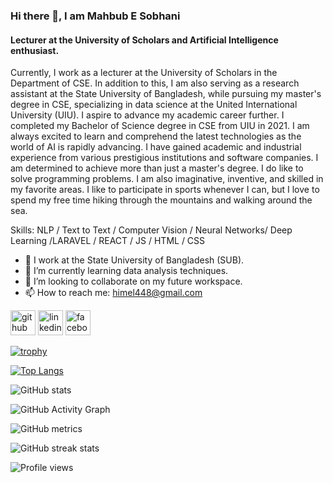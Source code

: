 ### Hi there 👋, I am Mahbub E Sobhani
#### Lecturer at the University of Scholars and Artificial Intelligence enthusiast.


Currently, I work as a lecturer at the University of Scholars in the Department of CSE. In addition to this, I am also serving as a research assistant at the State University of Bangladesh, while pursuing my master's degree in CSE, specializing in data science at the United International University (UIU). I aspire to advance my academic career further. I completed my Bachelor of Science degree in CSE from UIU in 2021. I am always excited to learn and comprehend the latest technologies as the world of AI is rapidly advancing. I have gained academic and industrial experience from various prestigious institutions and software companies. I am determined to achieve more than just a master's degree. I do like to solve programming problems. I am also imaginative, inventive, and skilled in my favorite areas. I like to participate in sports whenever I can, but I love to spend my free time hiking through the mountains and walking around the sea.

Skills: NLP / Text to Text / Computer Vision / Neural Networks/ Deep Learning /LARAVEL / REACT / JS / HTML / CSS

- 🔭 I work at the State University of Bangladesh (SUB). 
- 🌱 I’m currently learning data analysis techniques. 
- 👯 I’m looking to collaborate on my future workspace. 
- 📫 How to reach me: himel448@gmail.com 


[<img src='https://cdn.jsdelivr.net/npm/simple-icons@3.0.1/icons/github.svg' alt='github' height='40'>](https://github.com/mahbubhimel)  [<img src='https://cdn.jsdelivr.net/npm/simple-icons@3.0.1/icons/linkedin.svg' alt='linkedin' height='40'>](https://www.linkedin.com/in/mahbub-e-sobhani-himel-38495313a/)  [<img src='https://cdn.jsdelivr.net/npm/simple-icons@3.0.1/icons/facebook.svg' alt='facebook' height='40'>](https://www.facebook.com/sobhanihimel)  

[![trophy](https://github-profile-trophy.vercel.app/?username=mahbubhimel)](https://github.com/ryo-ma/github-profile-trophy)

[![Top Langs](https://github-readme-stats.vercel.app/api/top-langs/?username=mahbubhimel)](https://github.com/anuraghazra/github-readme-stats)

![GitHub stats](https://github-readme-stats.vercel.app/api?username=mahbubhimel&show_icons=true&count_private=true)  

![GitHub Activity Graph](https://activity-graph.herokuapp.com/graph?username=mahbubhimel)  

![GitHub metrics](https://metrics.lecoq.io/mahbubhimel)  

![GitHub streak stats](https://github-readme-streak-stats.herokuapp.com/?user=mahbubhimel)  

![Profile views](https://gpvc.arturio.dev/mahbubhimel)  

